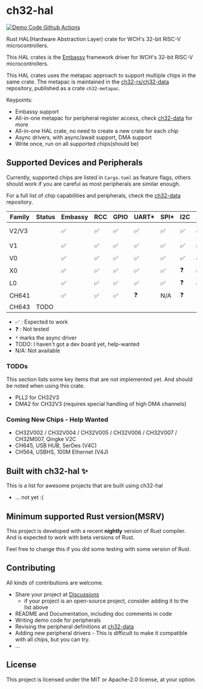 # ch32-hal

[![Demo Code Github Actions][badge-actions]][actions-build]

[badge-actions]: https://img.shields.io/github/actions/workflow/status/ch32-rs/ch32-hal/build.yml?style=for-the-badge&label=Demo%20Code%20Build
[actions-build]: https://github.com/ch32-rs/ch32-hal/actions/workflows/build.yml

Rust HAL(Hardware Abstraction Layer) crate for WCH's 32-bit RISC-V microcontrollers.

This HAL crates is the [Embassy](https://github.com/embassy-rs/embassy) framework driver for WCH's 32-bit RISC-V microcontrollers.

This HAL crates uses the metapac approach to support multiple chips in the same crate.
The metapac is maintained in the [ch32-rs/ch32-data](https://github.com/ch32-rs/ch32-data) repository, published as a crate `ch32-metapac`.

Keypoints:

- Embassy support
- All-in-one metapac for peripheral register access, check [ch32-data](https://github.com/ch32-rs/ch32-data) for more
- All-in-one HAL crate, no need to create a new crate for each chip
- Async drivers, with async/await support, DMA support
- Write once, run on all supported chips(should be)

## Supported Devices and Peripherals

Currently, supported chips are listed in `Cargo.toml` as feature flags,
others should work if you are careful as most peripherals are similar enough.

For a full list of chip capabilities and peripherals, check the [ch32-data](https://github.com/ch32-rs/ch32-data) repository.

| Family | Status | Embassy | RCC | GPIO | UART*| SPI*| I2C | ADC | Timer(PWM) | EXTI*| RTC | DMA*| Delay | Others |
|--------|--------|---------|-----|------|------|-----|-----|-----|------------|------|-----|-----|-------| ------ |
| V2/V3  |        | ✅      | ✅  | ✅   | ✅   | ✅  | ✅  | ✅  | ✅         | ✅   |     | ✅  |       | RNG, SDIO |
| V1     |        | ✅      | ✅  | ✅   | ✅   | ✅  | ✅  | ✅  | ✅         | ❓   |     | ❓  | ✅    | |
| V0     |        | ✅      | ✅  | ✅   | ✅   | ✅  | ✅  | ✅  | ✅         | ❓   |     | ❓  | ✅    | |
| X0     |        | ✅      | ✅  | ✅   | ✅   | ✅  | ❓  | ✅  | ✅         | ✅   |     | ✅  |       | |
| L0     |        | ✅      | ✅  | ✅   | ✅   | ✅  | ❓  | ✅  | ✅         | ❓   |     | ❓  |       | |
| CH641  |        | ✅      | ✅  | ✅   | ❓   | N/A | ❓  | ❓  | ✅         | ❓   |     | ❓  | ✅    | |
| CH643  | TODO   |         |     |      |      |     |     |     |            |      |     |     |       | |

- ✅ : Expected to work
- ❓ : Not tested
- `*` marks the async driver
- TODO: I haven't got a dev board yet, help-wanted
- N/A: Not available

### TODOs

This section lists some key items that are not implemented yet. And should be noted when using this crate.

- PLL2 for CH32V3
- DMA2 for CH32V3 (requires special handling of high DMA channels)

### Coming New Chips - Help Wanted

- CH32V002 / CH32V004 / CH32V005 / CH32V006 / CH32V007 / CH32M007, Qingke V2C
- CH645, USB HUB, SerDes (V4C)
- CH564, USBHS, 100M Ethernet (V4J)

## Built with ch32-hal ✨

This is a list for awesome projects that are built using ch32-hal

- ... not yet :(

## Minimum supported Rust version(MSRV)

This project is developed with a recent **nightly** version of Rust compiler. And is expected to work with beta versions of Rust.

Feel free to change this if you did some testing with some version of Rust.

## Contributing

All kinds of contributions are welcome.

- Share your project at [Discussions](https://github.com/ch32-rs/ch32-hal/discussions)
  - if your project is an open-source project, consider adding it to the list above
- README and Documentation, including doc comments in code
- Writing demo code for peripherals
- Revising the peripheral definitions at [ch32-data](https://github.com/ch32-rs/ch32-data)
- Adding new peripheral drivers - This is difficult to make it compatible with all chips, but you can try.
- ...

## License

This project is licensed under the MIT or Apache-2.0 license, at your option.
